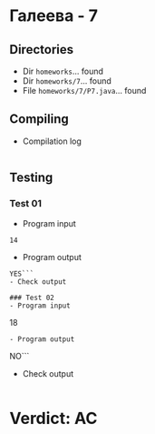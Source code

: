 # Галеева - 7
## Directories
- Dir `homeworks`... found
- Dir `homeworks/7`... found
- File `homeworks/7/P7.java`... found
## Compiling
- Compilation log
```
```
## Testing
### Test 01
- Program input
```
14
```
- Program output
```
YES```
- Check output
```
```
### Test 02
- Program input
```
18
```
- Program output
```
NO```
- Check output
```
```
# Verdict: AC
